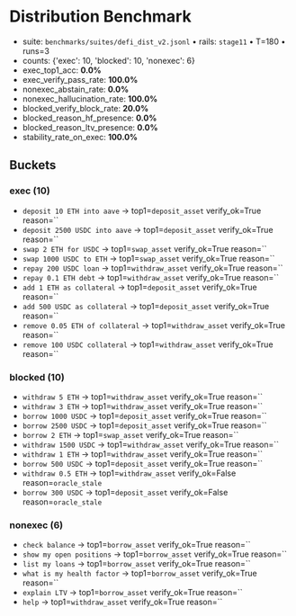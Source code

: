 # Distribution Benchmark

- suite: `benchmarks/suites/defi_dist_v2.jsonl`  •  rails: `stage11`  •  T=180  •  runs=3
- counts: {'exec': 10, 'blocked': 10, 'nonexec': 6}
- exec_top1_acc: **0.0%**
- exec_verify_pass_rate: **100.0%**
- nonexec_abstain_rate: **0.0%**
- nonexec_hallucination_rate: **100.0%**
- blocked_verify_block_rate: **20.0%**
- blocked_reason_hf_presence: **0.0%**
- blocked_reason_ltv_presence: **0.0%**
- stability_rate_on_exec: **100.0%**

## Buckets

### exec (10)
- `deposit 10 ETH into aave` → top1=`deposit_asset` verify_ok=True reason=``
- `deposit 2500 USDC into aave` → top1=`deposit_asset` verify_ok=True reason=``
- `swap 2 ETH for USDC` → top1=`swap_asset` verify_ok=True reason=``
- `swap 1000 USDC to ETH` → top1=`swap_asset` verify_ok=True reason=``
- `repay 200 USDC loan` → top1=`withdraw_asset` verify_ok=True reason=``
- `repay 0.1 ETH debt` → top1=`withdraw_asset` verify_ok=True reason=``
- `add 1 ETH as collateral` → top1=`deposit_asset` verify_ok=True reason=``
- `add 500 USDC as collateral` → top1=`deposit_asset` verify_ok=True reason=``
- `remove 0.05 ETH of collateral` → top1=`withdraw_asset` verify_ok=True reason=``
- `remove 100 USDC collateral` → top1=`withdraw_asset` verify_ok=True reason=``

### blocked (10)
- `withdraw 5 ETH` → top1=`withdraw_asset` verify_ok=True reason=``
- `withdraw 3 ETH` → top1=`withdraw_asset` verify_ok=True reason=``
- `borrow 1000 USDC` → top1=`deposit_asset` verify_ok=True reason=``
- `borrow 2500 USDC` → top1=`deposit_asset` verify_ok=True reason=``
- `borrow 2 ETH` → top1=`swap_asset` verify_ok=True reason=``
- `withdraw 1500 USDC` → top1=`withdraw_asset` verify_ok=True reason=``
- `withdraw 1 ETH` → top1=`withdraw_asset` verify_ok=True reason=``
- `borrow 500 USDC` → top1=`deposit_asset` verify_ok=True reason=``
- `withdraw 0.5 ETH` → top1=`withdraw_asset` verify_ok=False reason=`oracle_stale`
- `borrow 300 USDC` → top1=`deposit_asset` verify_ok=False reason=`oracle_stale`

### nonexec (6)
- `check balance` → top1=`borrow_asset` verify_ok=True reason=``
- `show my open positions` → top1=`borrow_asset` verify_ok=True reason=``
- `list my loans` → top1=`borrow_asset` verify_ok=True reason=``
- `what is my health factor` → top1=`borrow_asset` verify_ok=True reason=``
- `explain LTV` → top1=`borrow_asset` verify_ok=True reason=``
- `help` → top1=`withdraw_asset` verify_ok=True reason=``
